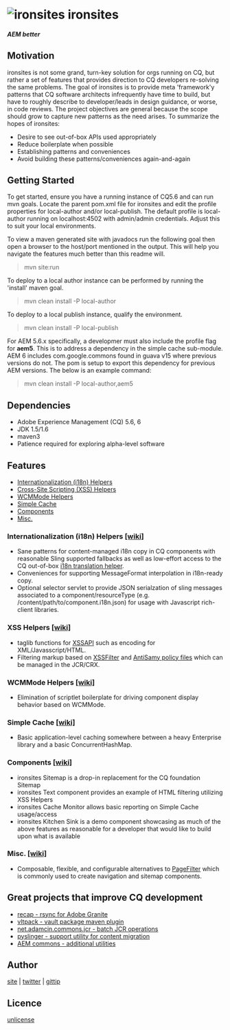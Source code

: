 # ![ironsites](https://raw.githubusercontent.com/steeleforge/ironsites/master/src/site/resources/ironsites_32x32.png "ironsites") ironsites
##### AEM better

## Motivation
ironsites is not some grand, turn-key solution for orgs running on CQ, but rather a set of features that provides direction to CQ developers re-solving the same problems. The goal of ironsites is to provide meta 'framework'y patterns that CQ software architects infrequently have time to build, but have to roughly describe to developer/leads in design guidance, or worse, in code reviews. The project objectives are general because the scope should grow to capture new patterns as the need arises. To summarize the hopes of ironsites:

+ Desire to see out-of-box APIs used appropriately
+ Reduce boilerplate when possible
+ Establishing patterns and conveniences
+ Avoid building these patterns/conveniences again-and-again

## Getting Started
To get started, ensure you have a running instance of CQ5.6 and can run mvn goals. Locate the parent pom.xml file for ironsites and edit the profile properties for local-author and/or local-publish. The default profile is local-author running on localhost:4502 with admin/admin credentials. Adjust this to suit your local environments.

To view a maven generated site with javadocs run the following goal then open a browser to the host/port mentioned in the output. This will help you navigate the features much better than this readme will.
> mvn site:run

To deploy to a local author instance can be performed by running the 'install' maven goal. 
> mvn clean install -P local-author

To deploy to a local publish instance, qualify the environment.
> mvn clean install -P local-publish

For AEM 5.6.x specifically, a developmer must also include the profile flag for **aem5**. This is to address a dependency in the simple cache sub-module. AEM 6 includes com.google.commons found in guava v15 where previous versions do not. The pom is setup to export this dependency for previous AEM versions. The below is an example command:
> mvn clean install -P local-author,aem5

## Dependencies
+ Adobe Experience Management (CQ) 5.6, 6
+ JDK 1.5/1.6
+ maven3
+ Patience required for exploring alpha-level software

## Features
+ [Internationalization (i18n) Helpers](https://github.com/steeleforge/ironsites/wiki/Internationalization-Helpers)
+ [Cross-Site Scripting (XSS) Helpers](https://github.com/steeleforge/ironsites/wiki/Cross-Site-Scripting-Helpers)
+ [WCMMode Helpers](https://github.com/steeleforge/ironsites/wiki/WCMMode-Helpers)
+ [Simple Cache](https://github.com/steeleforge/ironsites/wiki/Simple-Cache)
+ [Components](https://github.com/steeleforge/ironsites/wiki/Components)
+ [Misc.](https://github.com/steeleforge/ironsites/wiki/Miscellaneous)

### Internationalization (i18n) Helpers [[wiki]](https://github.com/steeleforge/ironsites/wiki/Internationalization-Helpers)
+ Sane patterns for content-managed i18n copy in CQ components with reasonable Sling supported fallbacks as well as low-effort access to the CQ out-of-box [i18n translation helper]( http://dev.day.com/docs/en/cq/current/javadoc/com/day/cq/i18n/I18n.html).
+ Conveniences for supporting MessageFormat interpolation in i18n-ready copy.
+ Optional selector servlet to provide JSON serialzation of sling messages associated to a component/resourceType (e.g. /content/path/to/component.i18n.json) for usage with Javascript rich-client libraries.

### XSS Helpers [[wiki]](https://github.com/steeleforge/ironsites/wiki/Cross-Site-Scripting-Helpers)
+ taglib functions for [XSSAPI](http://dev.day.com/docs/en/cq/current/javadoc/com/adobe/granite/xss/XSSAPI.html) such as encoding for XML/Javasscript/HTML.  
+ Filtering markup based on [XSSFilter](http://dev.day.com/docs/en/cq/current/javadoc/com/adobe/granite/xss/XSSFilter.html) and [AntiSamy policy files](https://www.owasp.org/index.php/Category:OWASP_AntiSamy_Project#Stage_3_-_Tailoring_the_policy_file) which can be managed in the JCR/CRX.

### WCMMode Helpers [[wiki]](https://github.com/steeleforge/ironsites/wiki/WCMMode-Helpers)
+ Elimination of scriptlet boilerplate for driving component display behavior based on WCMMode.

### Simple Cache [[wiki]](https://github.com/steeleforge/ironsites/wiki/Simple-Cache)
+ Basic application-level caching somewhere between a heavy Enterprise library and a basic ConcurrentHashMap.

### Components [[wiki]](https://github.com/steeleforge/ironsites/wiki/Components)
+ ironsites Sitemap is a drop-in replacement for the CQ foundation Sitemap
+ ironsites Text component provides an example of HTML filtering utilizing XSS Helpers
+ ironsites Cache Monitor allows basic reporting on Simple Cache usage/access
+ ironsites Kitchen Sink is a demo component showcasing as much of the above features as reasonable for a developer that would like to build upon what is available

### Misc. [[wiki]](https://github.com/steeleforge/ironsites/wiki/Miscellaneous)
+ Composable, flexible, and configurable alternatives to [PageFilter](http://dev.day.com/docs/en/cq/current/javadoc/com/day/cq/wcm/api/PageFilter.html) which is commonly used to create navigation and sitemap components.

## Great projects that improve CQ development
+ [recap - rsync for Adobe Granite](https://github.com/adamcin/net.adamcin.recap)
+ [vltpack - vault package maven plugin](https://github.com/adamcin/vltpack-maven-plugin)
+ [net.adamcin.commons.jcr - batch JCR operations](https://github.com/adamcin/net.adamcin.commons.jcr)
+ [pyslinger - support utility for content migration](https://github.com/sevennineteen/pyslinger)
+ [AEM commons - additional utilities](https://github.com/Adobe-Consulting-Services/acs-aem-commons)

## Author
[site](http://www.steeleforge.com) | [twitter](http://www.twitter.com/davidsteele) |  [gittip](https://www.gittip.com/steeleforge/)

## Licence
[unlicense](http://unlicense.org)

